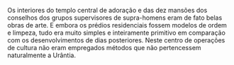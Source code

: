 ﻿Os interiores do templo central de adoração e das dez mansões dos conselhos dos grupos supervisores de supra-homens eram de fato belas obras de arte. E embora os prédios residenciais fossem modelos de ordem e limpeza, tudo era muito simples e inteiramente primitivo em comparação com os desenvolvimentos de dias posteriores. Neste centro de operações de cultura não eram empregados métodos que não pertencessem naturalmente a Urântia.